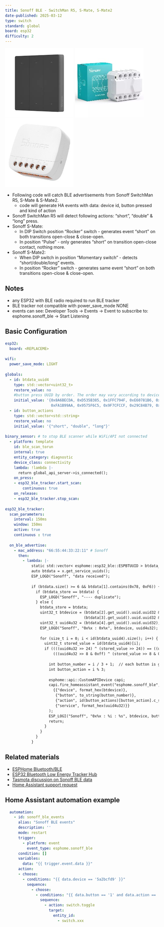 ```yaml
---
title: Sonoff BLE - SwitchMan R5, S-Mate, S-Mate2
date-published: 2025-03-12
type: switch
standard: global
board: esp32
difficulty: 2
---
```


![R5](sonoff_switchman_r5.jpg "Sonoff SwitchMan R5")
![S-Mate](sonoff_s-mate.jpg "Sonoff S-Mate")
![S-Mate2](sonoff_s-mate2.jpg "Sonoff S-Mate2")

- Following code will catch BLE advertisements from Sonoff SwitchMan R5, S-Mate & S-Mate2.
  - code will generate HA events with data: device id, button pressed and kind of action
- Sonoff SwitchMan R5 will detect following actions: “short”, “double” & “long” press.
- Sonoff S-Mate:
  - In DIP Switch position “Rocker” switch - generates event “short” on both transitions open-close & close-open.
  - In position “Pulse” - only generates “short” on transition open-close contact, nothing more.
- Sonoff S-Mate2:
  - When DIP switch in position “Momentary switch” - detects “short/double/long” events.
  - In position “Rocker” switch - generates same event “short” on both transitions open-close & close-open.

## Notes

- any ESP32 with BLE radio required to run BLE tracker
- BLE tracker not compatible with power_save_mode NONE
- events can see: Developer Tools → Events → Event to subscribe to: esphome.sonoff_ble → Start Listening

## Basic Configuration

```yaml
esp32:
  board: <REPLACEME>
  
wifi:
  power_save_mode: LIGHT

globals:
  - id: btdata_uuid4
    type: std::vector<uint32_t>
    restore_value: no
    #button press UUID by order. The order may vary according to device version
    initial_value: '{0x8A6BECDA, 0xD535B385, 0x1FFC794F, 0xE60781B6, 0x2FCF487F, 0xD734B087, 0x02E36652, 0xEB0B8FBB, 0x32D15662,
                     0xFA1B99AA, 0x9575F6C5, 0x9F7CFCCF, 0x29C84B79, 0xBF5FDDEF, 0xA043C2F0, 0xBF5EDAEF, 0xA141C4F1, 0x9D7EF8CD}'
  - id: button_actions
    type: std::vector<std::string>
    restore_value: no
    initial_value: '{"short", "double", "long"}'

binary_sensor: # to stop BLE scanner while WiFi/API not connected
  - platform: template
    id: ble_scan_torun
    internal: true
    entity_category: diagnostic
    device_class: connectivity
    lambda: !lambda |-
      return global_api_server->is_connected();
    on_press:
    - esp32_ble_tracker.start_scan:
        continuous: true
    on_release:
    - esp32_ble_tracker.stop_scan:

esp32_ble_tracker:
  scan_parameters:
    interval: 150ms
    window: 150ms
    active: true
    continuous : true

  on_ble_advertise:
    - mac_address: "66:55:44:33:22:11" # Sonoff
      then:
        - lambda: |-
            static std::vector< esphome::esp32_ble::ESPBTUUID > btdata_store;
            auto btdata = x.get_service_uuids();
            ESP_LOGD("Sonoff", "data received");

            if (btdata.size() >= 6 && btdata[1].contains(0x78, 0xF6)) {
              if (btdata_store == btdata) {
                ESP_LOGD("Sonoff", "---- duplicate");
              } else {
                btdata_store = btdata;
                uint32_t btdevice = (btdata[2].get_uuid().uuid.uuid32 & 0xff000000) | 
                                    (btdata[3].get_uuid().uuid.uuid32 & 0x00ffffff);
                uint32_t uuid4u32 = (btdata[4].get_uuid().uuid.uuid32);
                ESP_LOGD("Sonoff", "0x%x : 0x%x", btdevice, uuid4u32);

                for (size_t i = 0; i < id(btdata_uuid4).size(); i++) {
                  uint32_t stored_value = id(btdata_uuid4)[i];
                  if ((((uuid4u32 >> 24) ^ (stored_value >> 24)) == ((uuid4u32 >> 16 & 0xff) ^ (stored_value >> 16 & 0xff))) && 
                      (((uuid4u32 >> 8 & 0xff) ^ (stored_value >> 8 & 0xff)) == ((uuid4u32 & 0xff) ^ (stored_value & 0xff)))) {

                    int button_number = i / 3 + 1;  // each button is grouped in multiples of 
                    int button_action = i % 3;

                    esphome::api::CustomAPIDevice capi;
                    capi.fire_homeassistant_event("esphome.sonoff_ble", 
                      {{"device", format_hex(btdevice)}, 
                       {"button", to_string(button_number)}, 
                       {"action", id(button_actions)[button_action].c_str()},
                       {"service", format_hex(uuid4u32)}}
                    );
                    ESP_LOGI("Sonoff", "0x%x : %i : %s", btdevice, button_number,id(button_actions)[button_action].c_str());
                    return;
                  }
                }
              }
            }
```

## Related materials

- [ESPHome Bluetooth/BLE](https://esphome.io/components/#bluetooth-ble)
- [ESP32 Bluetooth Low Energy Tracker Hub](https://esphome.io/components/esp32_ble_tracker.html#esp32-bluetooth-low-energy-tracker-hub)
- [Tasmota discussion on Sonoff BLE data](https://github.com/arendst/Tasmota/discussions/15220)
- [Home Assistant support request](https://community.home-assistant.io/t/add-support-for-sonoff-s-mate-and-r5-ewelink-remote-sub-devices/614342/1)

## Home Assistant automation example
```yaml
  automation:
    - id: sonoff_ble_events
      alias: "Sonoff BLE events"
      description: ''
      mode: restart
      trigger:
        - platform: event
          event_type: esphome.sonoff_ble
      condition: []
      variables:
        data: "{{ trigger.event.data }}"
      action:
      - choose:
        - conditions: "{{ data.device == '5a2bcfd9' }}"
          sequence:
            - choose:
              - conditions: "{{ data.button == '1' and data.action == 'short' }}"
                sequence:
                  - action: switch.toggle
                    target:
                      entity_id: 
                        - switch.xxx
```

